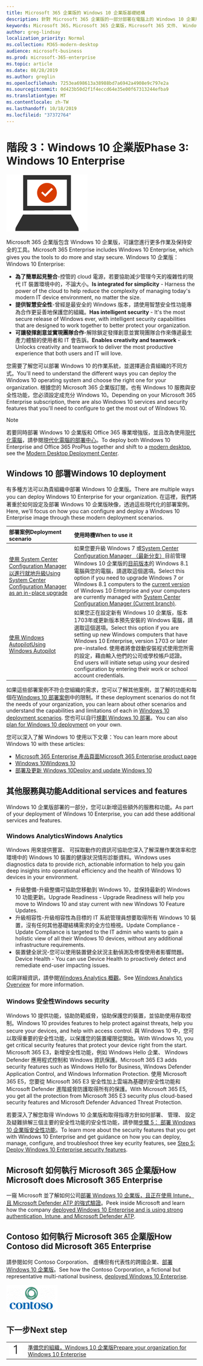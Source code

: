```yaml
---
title: Microsoft 365 企業版的 Windows 10 企業版基礎結構
description: 針對 Microsoft 365 企業版的一部分部署在電腦上的 Windows 10 企業版所需的步驟提供高階指導。
keywords: Microsoft 365，Microsoft 365 企業版，Microsoft 365 文件、 Windows 10 企業版部署
author: greg-lindsay
localization_priority: Normal
ms.collection: M365-modern-desktop
audience: microsoft-business
ms.prod: microsoft-365-enterprise
ms.topic: article
ms.date: 08/28/2019
ms.author: greglin
ms.openlocfilehash: 7253ea698613a38988bd7a6942a4908e9c797e2a
ms.sourcegitcommit: 0d423b50d2f1f4eccd64e35e00f67313244efba9
ms.translationtype: MT
ms.contentlocale: zh-TW
ms.lasthandoff: 10/18/2019
ms.locfileid: "37372764"
---
```

# <a name="phase-3-windows-10-enterprise"></a><span data-ttu-id="48c73-104">階段 3：Windows 10 企業版</span><span class="sxs-lookup"><span data-stu-id="48c73-104">Phase 3: Windows 10 Enterprise</span></span>

![階段 3：Windows 10 企業版](./media/deploy-foundation-infrastructure/win10enterprise_icon.png)

<span data-ttu-id="48c73-106">Microsoft 365 企業版包含 Windows 10 企業版，可讓您進行更多作業及保持安全的工具。</span><span class="sxs-lookup"><span data-stu-id="48c73-106">Microsoft 365 Enterprise includes Windows 10 Enterprise, which gives you the tools to do more and stay secure.</span></span> <span data-ttu-id="48c73-107">Windows 10 企業版：</span><span class="sxs-lookup"><span data-stu-id="48c73-107">Windows 10 Enterprise:</span></span>

- <span data-ttu-id="48c73-108">**為了簡單起見整合**-控管的 cloud 電源，若要協助減少管理今天的複雜性的現代 IT 裝置環境中的，不論大小。</span><span class="sxs-lookup"><span data-stu-id="48c73-108">**Is integrated for simplicity** - Harness the power of the cloud to help reduce the complexity of managing today's modern IT device environment, no matter the size.</span></span>
- <span data-ttu-id="48c73-109">**提供智慧安全性**-曾經是最安全的 Windows 版本，請使用智慧安全性功能專為合作更妥善地保護您的組織。</span><span class="sxs-lookup"><span data-stu-id="48c73-109">**Has intelligent security** - It's the most secure release of Windows ever, with intelligent security capabilities that are designed to work together to better protect your organization.</span></span>
- <span data-ttu-id="48c73-110">**可讓發揮創意並實現團隊合作**-解除鎖定發揮創意並實現團隊合作來傳遞最生產力體驗的使用者和 IT 會告訴。</span><span class="sxs-lookup"><span data-stu-id="48c73-110">**Enables creativity and teamwork** - Unlocks creativity and teamwork to deliver the most productive experience that both users and IT will love.</span></span>

<span data-ttu-id="48c73-111">您需要了解您可以部署 Windows 10 的作業系統，並選擇適合貴組織的不同方式。</span><span class="sxs-lookup"><span data-stu-id="48c73-111">You'll need to understand the different ways you can deploy the Windows 10 operating system and choose the right one for your organization.</span></span> <span data-ttu-id="48c73-112">根據您的 Microsoft 365 企業版訂閱，也有 Windows 10 服務與安全性功能，您必須設定成充分 Windows 10。</span><span class="sxs-lookup"><span data-stu-id="48c73-112">Depending on your Microsoft 365 Enterprise subscription, there are also Windows 10 services and security features that you'll need to configure to get the most out of Windows 10.</span></span>

>[!Note]
><span data-ttu-id="48c73-113">若要同時部署 Windows 10 企業版和 Office 365 專業增強版，並且改為使用[現代化電腦](https://www.microsoft.com/microsoft-365/modern-desktop)，請參閱[現代化電腦的部署中心](http://aka.ms/howtoshift)。</span><span class="sxs-lookup"><span data-stu-id="48c73-113">To deploy both Windows 10 Enterprise and Office 365 ProPlus together and shift to a [modern desktop](https://www.microsoft.com/microsoft-365/modern-desktop), see the [Modern Desktop Deployment Center](http://aka.ms/howtoshift).</span></span>
>

## <a name="windows-10-deployment"></a><span data-ttu-id="48c73-114">Windows 10 部署</span><span class="sxs-lookup"><span data-stu-id="48c73-114">Windows 10 deployment</span></span>

<span data-ttu-id="48c73-115">有多種方法可以為貴組織中部署 Windows 10 企業版。</span><span class="sxs-lookup"><span data-stu-id="48c73-115">There are multiple ways you can deploy Windows 10 Enterprise for your organization.</span></span> <span data-ttu-id="48c73-116">在這裡，我們將著重於如何設定及部署 Windows 10 企業版映像，透過這些現代化的部署案例。</span><span class="sxs-lookup"><span data-stu-id="48c73-116">Here, we'll focus on how you can configure and deploy a Windows 10 Enterprise image through these modern deployment scenarios.</span></span>

| <span data-ttu-id="48c73-117">部署案例</span><span class="sxs-lookup"><span data-stu-id="48c73-117">Deployment scenario</span></span> | <span data-ttu-id="48c73-118">使用時機</span><span class="sxs-lookup"><span data-stu-id="48c73-118">When to use it</span></span> |
|:--- |:--- |
| [<span data-ttu-id="48c73-119">使用 System Center Configuration Manager 以進行就地升級</span><span class="sxs-lookup"><span data-stu-id="48c73-119">Using System Center Configuration Manager as an in-place upgrade</span></span>](windows10-deploy-inplaceupgrade.md) | <span data-ttu-id="48c73-120">如果您要升級 Windows 7 或<a href="https://aka.ms/introtosccm" target="_blank">System Center Configuration Manager （最新分支）</a>目前管理 Windows 10 企業版的<a href="https://aka.ms/windows-10-release-information" target="_blank">目前版本</a>的 Windows 8.1 電腦與您的電腦，請選取這個選項。</span><span class="sxs-lookup"><span data-stu-id="48c73-120">Select this option if you need to upgrade Windows 7 or Windows 8.1 computers to the <a href="https://aka.ms/windows-10-release-information" target="_blank">current version</a> of Windows 10 Enterprise and your computers are currently managed with <a href="https://aka.ms/introtosccm" target="_blank">System Center Configuration Manager (Current branch)</a>.</span></span> |
| [<span data-ttu-id="48c73-121">使用 Windows Autopilot</span><span class="sxs-lookup"><span data-stu-id="48c73-121">Using Windows Autopilot</span></span>](windows10-deploy-autopilot.md) | <span data-ttu-id="48c73-122">如果您正在設定新有 Windows 10 企業版，版本 1703年或更新版本預先安裝的 Windows 電腦，請選取這個選項。</span><span class="sxs-lookup"><span data-stu-id="48c73-122">Select this option if you are setting up new Windows computers that have Windows 10 Enterprise, version 1703 or later pre-installed.</span></span> <span data-ttu-id="48c73-123">使用者將會啟動安裝程式使用您所需的設定，藉由輸入他們的公司或學校帳戶認證。</span><span class="sxs-lookup"><span data-stu-id="48c73-123">End users will initiate setup using your desired configuration by entering their work or school account credentials.</span></span> |

<span data-ttu-id="48c73-124">如果這些部署案例不符合您組織的需求，您可以了解其他案例，並了解的功能和每個在[Windows 10 部署案例](https://docs.microsoft.com/windows/deployment/windows-10-deployment-scenarios)中的限制。</span><span class="sxs-lookup"><span data-stu-id="48c73-124">If these deployment scenarios do not fit the needs of your organization, you can learn about other scenarios and understand the capabilities and limitations of each in [Windows 10 deployment scenarios](https://docs.microsoft.com/windows/deployment/windows-10-deployment-scenarios).</span></span> <span data-ttu-id="48c73-125">您也可以自行<a href="https://aka.ms/planforwin10deployment" target="_blank">規劃 Windows 10 部署</a>。</span><span class="sxs-lookup"><span data-stu-id="48c73-125">You can also <a href="https://aka.ms/planforwin10deployment" target="_blank">plan for Windows 10 deployment</a> on your own.</span></span>

<span data-ttu-id="48c73-126">您可以深入了解 Windows 10 使用以下文章：</span><span class="sxs-lookup"><span data-stu-id="48c73-126">You can learn more about Windows 10 with these articles:</span></span>

- [<span data-ttu-id="48c73-127">Microsoft 365 Enterprise 產品頁面</span><span class="sxs-lookup"><span data-stu-id="48c73-127">Microsoft 365 Enterprise product page</span></span>](https://www.microsoft.com/microsoft-365/enterprise)
- [<span data-ttu-id="48c73-128">Windows 10</span><span class="sxs-lookup"><span data-stu-id="48c73-128">Windows 10</span></span>](https://docs.microsoft.com/windows/windows-10)
- [<span data-ttu-id="48c73-129">部署及更新 Windows 10</span><span class="sxs-lookup"><span data-stu-id="48c73-129">Deploy and update Windows 10</span></span>](https://docs.microsoft.com/windows/deployment/)


## <a name="additional-services-and-features"></a><span data-ttu-id="48c73-130">其他服務與功能</span><span class="sxs-lookup"><span data-stu-id="48c73-130">Additional services and features</span></span>
<span data-ttu-id="48c73-131">Windows 10 企業版部署的一部分，您可以新增這些額外的服務和功能。</span><span class="sxs-lookup"><span data-stu-id="48c73-131">As part of your deployment of Windows 10 Enterprise, you can add these additional services and features.</span></span>

### <a name="windows-analytics"></a><span data-ttu-id="48c73-132">Windows Analytics</span><span class="sxs-lookup"><span data-stu-id="48c73-132">Windows Analytics</span></span>

<span data-ttu-id="48c73-133">Windows 用來提供豐富、 可採取動作的資訊可協助您深入了解深層作業效率和您環境中的 Windows 10 裝置的健康狀況情形診斷資料。</span><span class="sxs-lookup"><span data-stu-id="48c73-133">Windows uses diagnostics data to provide rich, actionable information to help you gain deep insights into operational efficiency and the health of Windows 10 devices in your environment.</span></span>

* <span data-ttu-id="48c73-134">升級整備-升級整備可協助您移動到 Windows 10，並保持最新的 Windows 10 功能更新。</span><span class="sxs-lookup"><span data-stu-id="48c73-134">Upgrade Readiness - Upgrade Readiness will help you move to Windows 10 and stay current with new Windows 10 Feature Updates.</span></span> 
* <span data-ttu-id="48c73-135">升級相容性-升級相容性為目標的 IT 系統管理員想要取得所有 Windows 10 裝置，沒有任何其他基礎結構需求的全方位檢視。</span><span class="sxs-lookup"><span data-stu-id="48c73-135">Update Compliance - Update Compliance is targeted to the IT admin who wants to gain a holistic view of all their Windows 10 devices, without any additional infrastructure requirements.</span></span>
* <span data-ttu-id="48c73-136">裝置健全狀況-您可以使用裝置健全狀況主動偵測及修復使用者影響問題。</span><span class="sxs-lookup"><span data-stu-id="48c73-136">Device Health - You can use Device Health to proactively detect and remediate end-user impacting issues.</span></span>

<span data-ttu-id="48c73-137">如需詳細資訊，請參閱[Windows Analytics 概觀](https://docs.microsoft.com/windows/deployment/update/windows-analytics-overview)。</span><span class="sxs-lookup"><span data-stu-id="48c73-137">See [Windows Analytics Overview](https://docs.microsoft.com/windows/deployment/update/windows-analytics-overview) for more information.</span></span>

### <a name="windows-security"></a><span data-ttu-id="48c73-138">Windows 安全性</span><span class="sxs-lookup"><span data-stu-id="48c73-138">Windows security</span></span>

<span data-ttu-id="48c73-139">Windows 10 提供功能，協助防範威脅，協助保護您的裝置，並協助使用存取控制。</span><span class="sxs-lookup"><span data-stu-id="48c73-139">Windows 10 provides features to help protect against threats, help you secure your devices, and help with access control.</span></span> <span data-ttu-id="48c73-140">與 Windows 10 中，您可以取得重要的安全性功能，以保護您的裝置權限從開始。</span><span class="sxs-lookup"><span data-stu-id="48c73-140">With Windows 10, you get critical security features that protect your device right from the start.</span></span> <span data-ttu-id="48c73-141">Microsoft 365 E3，新增安全性功能，例如 Windows Hello 企業、 Windows Defender 應用程式控制和 Windows 資訊保護。</span><span class="sxs-lookup"><span data-stu-id="48c73-141">Microsoft 365 E3 adds security features such as Windows Hello for Business, Windows Defender Application Control, and Windows Information Protection.</span></span> <span data-ttu-id="48c73-142">使用 Microsoft 365 E5，您要從 Microsoft 365 E3 安全性加上雲端為基礎的安全性功能和 Microsoft Defender 進階威脅防護取得所有的保護。</span><span class="sxs-lookup"><span data-stu-id="48c73-142">With Microsoft 365 E5, you get all the protection from Microsoft 365 E3 security plus cloud-based security features and Microsoft Defender Advanced Threat Protection.</span></span> 

<span data-ttu-id="48c73-143">若要深入了解您取得 Windows 10 企業版和取得指導方針如何部署、 管理、 設定及疑難排解三個主要的安全性功能的安全性功能，請參閱[步驟 5： 部署 Windows 10 企業版安全性功能](windows10-enable-security-features.md)。</span><span class="sxs-lookup"><span data-stu-id="48c73-143">To learn more about the security features that you get with Windows 10 Enterprise and get guidance on how you can deploy, manage, configure, and troubleshoot three key ecurity features, see [Step 5: Deploy Windows 10 Enterprise security features](windows10-enable-security-features.md).</span></span>

## <a name="how-microsoft-does-microsoft-365-enterprise"></a><span data-ttu-id="48c73-144">Microsoft 如何執行 Microsoft 365 企業版</span><span class="sxs-lookup"><span data-stu-id="48c73-144">How Microsoft does Microsoft 365 Enterprise</span></span>

<span data-ttu-id="48c73-145">一窺 Microsoft 並了解如何公司[部署 Windows 10 企業版，且正在使用 Intune，且 Microsoft Defender ATP 的強式驗證](https://www.microsoft.com/en-us/itshowcase/deploying-and-managing-microsoft-365#primaryR6)。</span><span class="sxs-lookup"><span data-stu-id="48c73-145">Peek inside Microsoft and learn how the company [deployed Windows 10 Enterprise and is using strong authentication, Intune, and Microsoft Defender ATP](https://www.microsoft.com/en-us/itshowcase/deploying-and-managing-microsoft-365#primaryR6).</span></span>

## <a name="how-contoso-did-microsoft-365-enterprise"></a><span data-ttu-id="48c73-146">Contoso 如何執行 Microsoft 365 企業版</span><span class="sxs-lookup"><span data-stu-id="48c73-146">How Contoso did Microsoft 365 Enterprise</span></span>

<span data-ttu-id="48c73-147">請參閱如何 Contoso Corporation、 虛構但有代表性的跨國企業、[部署 Windows 10 企業版](contoso-win10.md)。</span><span class="sxs-lookup"><span data-stu-id="48c73-147">See how the Contoso Corporation, a fictional but representative multi-national business, [deployed Windows 10 Enterprise](contoso-win10.md).</span></span>

![Contoso 公司](./media/contoso-overview/contoso-icon.png)

## <a name="next-step"></a><span data-ttu-id="48c73-149">下一步</span><span class="sxs-lookup"><span data-stu-id="48c73-149">Next step</span></span>

|||
|:-------|:-----|
|![步驟 1](./media/stepnumbers/Step1.png)| [<span data-ttu-id="48c73-151">準備您的組織，Windows 10 企業版</span><span class="sxs-lookup"><span data-stu-id="48c73-151">Prepare your organization for Windows 10 Enterprise</span></span>](windows10-prepare-your-org.md) |
